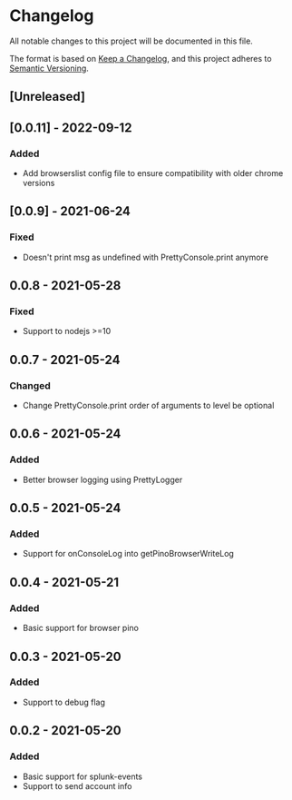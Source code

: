 # Changelog
All notable changes to this project will be documented in this file.

The format is based on [Keep a Changelog](https://keepachangelog.com/en/1.0.0/),
and this project adheres to [Semantic Versioning](https://semver.org/spec/v2.0.0.html).

## [Unreleased]

## [0.0.11] - 2022-09-12
### Added 
- Add browserslist config file to ensure compatibility with older chrome versions

## [0.0.9] - 2021-06-24
### Fixed
- Doesn't print msg as undefined with PrettyConsole.print anymore

## 0.0.8 - 2021-05-28
### Fixed
- Support to nodejs >=10

## 0.0.7 - 2021-05-24
### Changed
- Change PrettyConsole.print order of arguments to level be optional

## 0.0.6 - 2021-05-24
### Added
- Better browser logging using PrettyLogger

## 0.0.5 - 2021-05-24
### Added
- Support for onConsoleLog into getPinoBrowserWriteLog

## 0.0.4 - 2021-05-21
### Added
- Basic support for browser pino

## 0.0.3 - 2021-05-20
### Added
- Support to debug flag

## 0.0.2 - 2021-05-20
### Added
- Basic support for splunk-events
- Support to send account info
